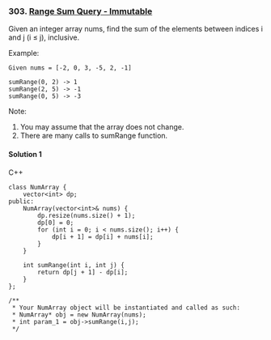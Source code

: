 ### 303\. [Range Sum Query - Immutable](https://leetcode.com/problems/range-sum-query-immutable/)

Given an integer array nums, find the sum of the elements between indices i and j (i ≤ j), inclusive.

Example:
```
Given nums = [-2, 0, 3, -5, 2, -1]

sumRange(0, 2) -> 1
sumRange(2, 5) -> -1
sumRange(0, 5) -> -3
```
Note:
1. You may assume that the array does not change.
2. There are many calls to sumRange function.

#### Solution 1

C++

```
class NumArray {
    vector<int> dp;
public:
    NumArray(vector<int>& nums) {
        dp.resize(nums.size() + 1);
        dp[0] = 0;
        for (int i = 0; i < nums.size(); i++) {
            dp[i + 1] = dp[i] + nums[i];
        }
    }
    
    int sumRange(int i, int j) {
        return dp[j + 1] - dp[i];
    }
};

/**
 * Your NumArray object will be instantiated and called as such:
 * NumArray* obj = new NumArray(nums);
 * int param_1 = obj->sumRange(i,j);
 */
```
